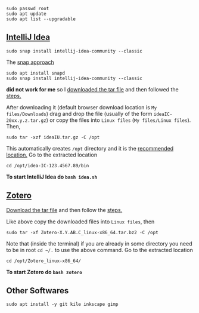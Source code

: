 ```
sudo passwd root
sudo apt update
sudo apt list --upgradable
```
## [IntelliJ Idea](https://www.jetbrains.com/idea/download/#section=linux)
```
sudo snap install intellij-idea-community --classic
```
The [snap approach](https://www.jetbrains.com/help/idea/installation-guide.html#snap)
```
sudo apt install snapd
sudo snap install intellij-idea-community --classic
```
**did not work for me** so I [downloaded the tar file](https://www.jetbrains.com/idea/download/#section=linux) and then followed the [steps.](https://www.jetbrains.com/help/idea/installation-guide.html#standalone)

After downloading it (default browser download location is `My files/Downloads`) drag and drop the file (usually of the form `ideaIC-20xx.y.z.tar.gz`) or copy the files into `Linux files` (`My files/Linux files`).
Then,
```
sudo tar -xzf ideaIU.tar.gz -C /opt
```
This automatically creates `/opt` directory and it is the [recommended location.](https://www.jetbrains.com/help/idea/installation-guide.html#standalone)
Go to the extracted location
```
cd /opt/idea-IC-123.4567.89/bin
```
**To start IntelliJ Idea do `bash idea.sh`**

## [Zotero](https://www.zotero.org/download/)

[Download the tar file](https://www.zotero.org/download/) and then follow the [steps.](https://www.zotero.org/support/installation)

Like above copy the downloaded files into `Linux files`, then
```
sudo tar -xf Zotero-X.Y.AB.C_linux-x86_64.tar.bz2 -C /opt
```
Note that (inside the terminal) if you are already in some directory you need to be in root `cd ~/.` to use the above command.
Go to the extracted location
```
cd /opt/Zotero_linux-x86_64/
```
**To start Zotero do `bash zotero`**

## Other Softwares
```
sudo apt install -y git kile inkscape gimp
```
